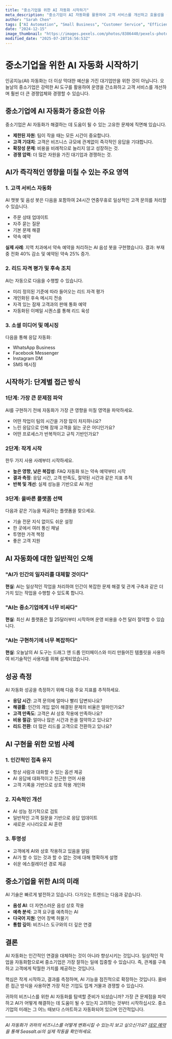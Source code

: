 ```yaml
---
title: "중소기업을 위한 AI 자동화 시작하기"
meta_description: "중소기업이 AI 자동화를 활용하여 고객 서비스를 개선하고 효율성을 높이며 예산을 초과하지 않고 성장을 이끄는 방법을 알아보세요."
author: "Sarah Chen"
tags: ["AI Automation", "Small Business", "Customer Service", "Efficiency"]
date: "2024-12-15"
image_thumbnail: "https://images.pexels.com/photos/8386440/pexels-photo-8386440.jpeg?auto=compress&cs=tinysrgb&w=800"
modified_date: "2025-07-28T16:56:53Z"
---
```


# 중소기업을 위한 AI 자동화 시작하기

인공지능(AI) 자동화는 더 이상 막대한 예산을 가진 대기업만을 위한 것이 아닙니다. 오늘날의 중소기업은 강력한 AI 도구를 활용하여 운영을 간소화하고 고객 서비스를 개선하며 훨씬 더 큰 경쟁업체와 경쟁할 수 있습니다.

## 중소기업에 AI 자동화가 중요한 이유

중소기업은 AI 자동화가 해결하는 데 도움이 될 수 있는 고유한 문제에 직면해 있습니다.

- **제한된 자원**: 팀이 작을 때는 모든 시간이 중요합니다.
- **고객 기대치**: 고객은 비즈니스 규모에 관계없이 즉각적인 응답을 기대합니다.
- **확장성 문제**: 비용을 비례적으로 늘리지 않고 성장하는 것.
- **경쟁 압력**: 더 많은 자원을 가진 대기업과 경쟁하는 것.

## AI가 즉각적인 영향을 미칠 수 있는 주요 영역

### 1. 고객 서비스 자동화

AI 챗봇 및 음성 봇은 다음을 포함하여 24시간 연중무휴로 일상적인 고객 문의를 처리할 수 있습니다.

- 주문 상태 업데이트
- 자주 묻는 질문
- 기본 문제 해결
- 약속 예약

**실제 사례**: 지역 치과에서 약속 예약을 처리하는 AI 음성 봇을 구현했습니다. 결과: 부재중 전화 40% 감소 및 예약된 약속 25% 증가.

### 2. 리드 자격 평가 및 후속 조치

AI는 자동으로 다음을 수행할 수 있습니다.

- 미리 정의된 기준에 따라 들어오는 리드 자격 평가
- 개인화된 후속 메시지 전송
- 자격 있는 잠재 고객과의 판매 통화 예약
- 자동화된 이메일 시퀀스를 통해 리드 육성

### 3. 소셜 미디어 및 메시징

다음을 통해 응답 자동화:

- WhatsApp Business
- Facebook Messenger
- Instagram DM
- SMS 메시징

## 시작하기: 단계별 접근 방식

### 1단계: 가장 큰 문제점 파악

AI를 구현하기 전에 자동화가 가장 큰 영향을 미칠 영역을 파악하세요.

- 어떤 작업이 팀의 시간을 가장 많이 차지하나요?
- 느린 응답으로 인해 잠재 고객을 잃는 곳은 어디인가요?
- 어떤 프로세스가 반복적이고 규칙 기반인가요?

### 2단계: 작게 시작

한두 가지 사용 사례부터 시작하세요.

- **높은 영향, 낮은 복잡성**: FAQ 자동화 또는 약속 예약부터 시작
- **결과 측정**: 응답 시간, 고객 만족도, 절약된 시간과 같은 지표 추적
- **반복 및 개선**: 실제 성능을 기반으로 AI 개선

### 3단계: 올바른 플랫폼 선택

다음과 같은 기능을 제공하는 플랫폼을 찾으세요.

- 기술 전문 지식 없이도 쉬운 설정
- 한 곳에서 여러 통신 채널
- 투명한 가격 책정
- 좋은 고객 지원

## AI 자동화에 대한 일반적인 오해

### "AI가 인간의 일자리를 대체할 것이다"

**현실**: AI는 일상적인 작업을 처리하여 인간이 복잡한 문제 해결 및 관계 구축과 같은 더 가치 있는 작업을 수행할 수 있도록 합니다.

### "AI는 중소기업에게 너무 비싸다"

**현실**: 최신 AI 플랫폼은 월 25달러부터 시작하며 운영 비용을 수천 달러 절약할 수 있습니다.

### "AI는 구현하기에 너무 복잡하다"

**현실**: 오늘날의 AI 도구는 드래그 앤 드롭 인터페이스와 미리 만들어진 템플릿을 사용하여 비기술적인 사용자를 위해 설계되었습니다.

## 성공 측정

AI 자동화 성공을 측정하기 위해 다음 주요 지표를 추적하세요.

- **응답 시간**: 고객 문의에 얼마나 빨리 답변되나요?
- **해결률**: 인간의 개입 없이 해결된 문제의 비율은 얼마인가요?
- **고객 만족도**: 고객은 AI 상호 작용에 만족하나요?
- **비용 절감**: 얼마나 많은 시간과 돈을 절약하고 있나요?
- **리드 전환**: 더 많은 리드를 고객으로 전환하고 있나요?

## AI 구현을 위한 모범 사례

### 1. 인간적인 접촉 유지

- 항상 사람과 대화할 수 있는 옵션 제공
- AI 응답에 대화적이고 친근한 언어 사용
- 고객 기록을 기반으로 상호 작용 개인화

### 2. 지속적인 개선

- AI 성능 정기적으로 검토
- 일반적인 고객 질문을 기반으로 응답 업데이트
- 새로운 시나리오로 AI 훈련

### 3. 투명성

- 고객에게 AI와 상호 작용하고 있음을 알림
- AI가 할 수 있는 것과 할 수 없는 것에 대해 명확하게 설명
- 쉬운 에스컬레이션 경로 제공

## 중소기업을 위한 AI의 미래

AI 기술은 빠르게 발전하고 있습니다. 다가오는 트렌드는 다음과 같습니다.

- **음성 AI**: 더 자연스러운 음성 상호 작용
- **예측 분석**: 고객 요구를 예측하는 AI
- **다국어 지원**: 언어 장벽 허물기
- **통합 깊이**: 비즈니스 도구와의 더 깊은 연결

## 결론

AI 자동화는 인간적인 연결을 대체하는 것이 아니라 향상시키는 것입니다. 일상적인 작업을 자동화함으로써 중소기업은 가장 잘하는 일에 집중할 수 있습니다. 즉, 관계를 구축하고 고객에게 탁월한 가치를 제공하는 것입니다.

핵심은 작게 시작하고, 결과를 측정하며, AI 기능을 점진적으로 확장하는 것입니다. 올바른 접근 방식을 사용하면 가장 작은 기업도 업계 거물과 경쟁할 수 있습니다.

귀하의 비즈니스를 위한 AI 자동화를 탐색할 준비가 되셨습니까? 가장 큰 문제점을 파악하고 AI가 어떻게 해결하는 데 도움이 될 수 있는지 고려하는 것부터 시작하십시오. 중소기업의 미래는 그 어느 때보다 스마트하고 자동화되어 있으며 인간적입니다.

---

*AI 자동화가 귀하의 비즈니스를 어떻게 변화시킬 수 있는지 보고 싶으신가요? [데모 예약](/#demo)을 통해 Seasalt.ai의 실제 작동을 확인하세요.*
